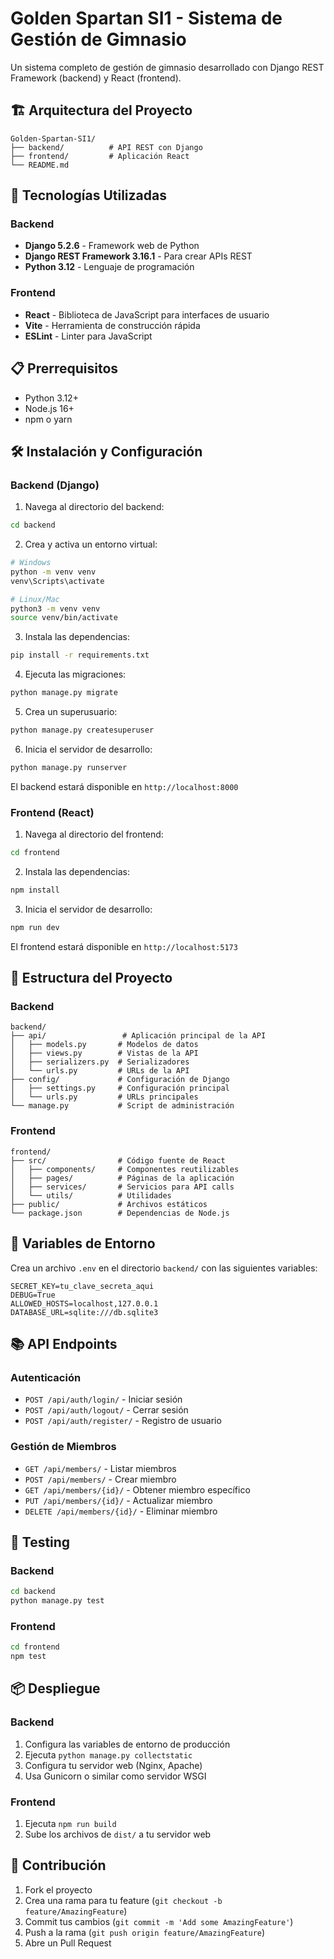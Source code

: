 # Golden Spartan SI1 - Sistema de Gestión de Gimnasio

Un sistema completo de gestión de gimnasio desarrollado con Django REST Framework (backend) y React (frontend).

## 🏗️ Arquitectura del Proyecto

```
Golden-Spartan-SI1/
├── backend/          # API REST con Django
├── frontend/         # Aplicación React
└── README.md
```

## 🚀 Tecnologías Utilizadas

### Backend
- **Django 5.2.6** - Framework web de Python
- **Django REST Framework 3.16.1** - Para crear APIs REST
- **Python 3.12** - Lenguaje de programación

### Frontend
- **React** - Biblioteca de JavaScript para interfaces de usuario
- **Vite** - Herramienta de construcción rápida
- **ESLint** - Linter para JavaScript

## 📋 Prerrequisitos

- Python 3.12+
- Node.js 16+
- npm o yarn

## 🛠️ Instalación y Configuración

### Backend (Django)

1. Navega al directorio del backend:
```bash
cd backend
```

2. Crea y activa un entorno virtual:
```bash
# Windows
python -m venv venv
venv\Scripts\activate

# Linux/Mac
python3 -m venv venv
source venv/bin/activate
```

3. Instala las dependencias:
```bash
pip install -r requirements.txt
```

4. Ejecuta las migraciones:
```bash
python manage.py migrate
```

5. Crea un superusuario:
```bash
python manage.py createsuperuser
```

6. Inicia el servidor de desarrollo:
```bash
python manage.py runserver
```

El backend estará disponible en `http://localhost:8000`

### Frontend (React)

1. Navega al directorio del frontend:
```bash
cd frontend
```

2. Instala las dependencias:
```bash
npm install
```

3. Inicia el servidor de desarrollo:
```bash
npm run dev
```

El frontend estará disponible en `http://localhost:5173`

## 📁 Estructura del Proyecto

### Backend
```
backend/
├── api/                 # Aplicación principal de la API
│   ├── models.py       # Modelos de datos
│   ├── views.py        # Vistas de la API
│   ├── serializers.py  # Serializadores
│   └── urls.py         # URLs de la API
├── config/             # Configuración de Django
│   ├── settings.py     # Configuración principal
│   └── urls.py         # URLs principales
└── manage.py           # Script de administración
```

### Frontend
```
frontend/
├── src/                # Código fuente de React
│   ├── components/     # Componentes reutilizables
│   ├── pages/          # Páginas de la aplicación
│   ├── services/       # Servicios para API calls
│   └── utils/          # Utilidades
├── public/             # Archivos estáticos
└── package.json        # Dependencias de Node.js
```

## 🔧 Variables de Entorno

Crea un archivo `.env` en el directorio `backend/` con las siguientes variables:

```env
SECRET_KEY=tu_clave_secreta_aqui
DEBUG=True
ALLOWED_HOSTS=localhost,127.0.0.1
DATABASE_URL=sqlite:///db.sqlite3
```

## 📚 API Endpoints

### Autenticación
- `POST /api/auth/login/` - Iniciar sesión
- `POST /api/auth/logout/` - Cerrar sesión
- `POST /api/auth/register/` - Registro de usuario

### Gestión de Miembros
- `GET /api/members/` - Listar miembros
- `POST /api/members/` - Crear miembro
- `GET /api/members/{id}/` - Obtener miembro específico
- `PUT /api/members/{id}/` - Actualizar miembro
- `DELETE /api/members/{id}/` - Eliminar miembro

## 🧪 Testing

### Backend
```bash
cd backend
python manage.py test
```

### Frontend
```bash
cd frontend
npm test
```

## 📦 Despliegue

### Backend
1. Configura las variables de entorno de producción
2. Ejecuta `python manage.py collectstatic`
3. Configura tu servidor web (Nginx, Apache)
4. Usa Gunicorn o similar como servidor WSGI

### Frontend
1. Ejecuta `npm run build`
2. Sube los archivos de `dist/` a tu servidor web

## 🤝 Contribución

1. Fork el proyecto
2. Crea una rama para tu feature (`git checkout -b feature/AmazingFeature`)
3. Commit tus cambios (`git commit -m 'Add some AmazingFeature'`)
4. Push a la rama (`git push origin feature/AmazingFeature`)
5. Abre un Pull Request
